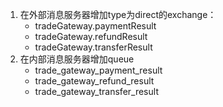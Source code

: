 1. 在外部消息服务器增加type为direct的exchange：
    - tradeGateway.paymentResult
    - tradeGateway.refundResult
    - tradeGateway.transferResult
2. 在内部消息服务器增加queue
    - trade_gateway_payment_result
    - trade_gateway_refund_result
    - trade_gateway_transfer_result